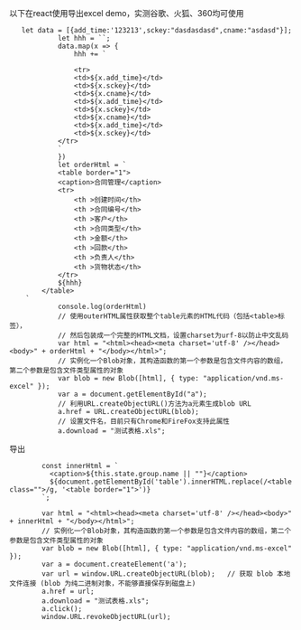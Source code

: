 以下在react使用导出excel demo，实测谷歌、火狐、360均可使用

       let data = [{add_time:'123213',sckey:"dasdasdasd",cname:"asdasd"}];
                let hhh = ``;
                data.map(x => {
                    hhh += `

                    <tr>
                    <td>${x.add_time}</td>
                    <td>${x.sckey}</td>
                    <td>${x.cname}</td>
                    <td>${x.add_time}</td>
                    <td>${x.sckey}</td>
                    <td>${x.cname}</td>
                    <td>${x.add_time}</td>
                    <td>${x.sckey}</td>
                </tr>
                `
                })
                let orderHtml = `
                <table border="1">
                <caption>合同管理</caption>
                <tr>
                    <th >创建时间</th>
                    <th >合同编号</th>
                    <th >客户</th>
                    <th >合同类型</th>
                    <th >金额</th>
                    <th >回款</th>
                    <th >负责人</th>
                    <th >货物状态</th>
                </tr>
                ${hhh}
            </table>
        `
                console.log(orderHtml)
                // 使用outerHTML属性获取整个table元素的HTML代码（包括<table>标签），
                // 然后包装成一个完整的HTML文档，设置charset为urf-8以防止中文乱码
                var html = "<html><head><meta charset='utf-8' /></head><body>" + orderHtml + "</body></html>";
                // 实例化一个Blob对象，其构造函数的第一个参数是包含文件内容的数组，第二个参数是包含文件类型属性的对象
                var blob = new Blob([html], { type: "application/vnd.ms-excel" });
                var a = document.getElementById("a");
                // 利用URL.createObjectURL()方法为a元素生成blob URL
                a.href = URL.createObjectURL(blob);
                // 设置文件名，目前只有Chrome和FireFox支持此属性
                a.download = "测试表格.xls";





导出

            const innerHtml = `
              <caption>${this.state.group.name || ""}</caption>
              ${document.getElementById('table').innerHTML.replace(/<table class="">/g, '<table border="1">')}
            `;

            var html = "<html><head><meta charset='utf-8' /></head><body>" + innerHtml + "</body></html>";
            // 实例化一个Blob对象，其构造函数的第一个参数是包含文件内容的数组，第二个参数是包含文件类型属性的对象
            var blob = new Blob([html], { type: "application/vnd.ms-excel" });
            var a = document.createElement('a');
            var url = window.URL.createObjectURL(blob);   // 获取 blob 本地文件连接 (blob 为纯二进制对象，不能够直接保存到磁盘上)
            a.href = url;
            a.download = "测试表格.xls";
            a.click();
            window.URL.revokeObjectURL(url);



